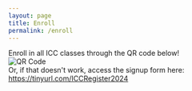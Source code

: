 ```yaml
---
layout: page
title: Enroll
permalink: /enroll
---
```


Enroll in all ICC classes through the QR code below!
<br>
<img class="enroll-code" src="{{ site.baseurl }}/assets/images/enroll2024.png" alt="QR Code">
<br>
Or, if that doesn't work, access the signup form here: <a href="https://tinyurl.com/ICCRegister2024">https://tinyurl.com/ICCRegister2024</a>